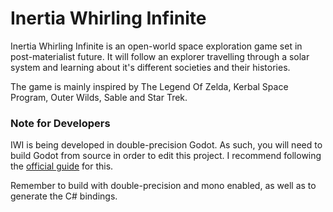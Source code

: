 <h1>Inertia Whirling Infinite</h1>

Inertia Whirling Infinite is an open-world space exploration game set in post-materialist future. It will follow an explorer travelling through a solar system and learning about it's different societies and their histories.

The game is mainly inspired by The Legend Of Zelda, Kerbal Space Program, Outer Wilds, Sable and Star Trek.



<h3>Note for Developers</h3>

IWI is being developed in double-precision Godot. As such, you will need to build Godot from source in order to edit this project. I recommend following the <a href="https://docs.godotengine.org/en/stable/contributing/development/compiling/index.html">official guide</a> for this.

Remember to build with double-precision and mono enabled, as well as to generate the C# bindings.
